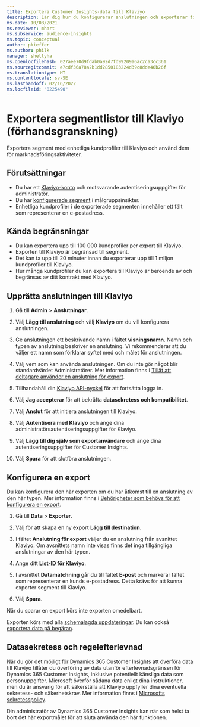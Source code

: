 ```yaml
---
title: Exportera Customer Insights-data till Klaviyo
description: Lär dig hur du konfigurerar anslutningen och exporterar till Klaviyo.
ms.date: 10/08/2021
ms.reviewer: mhart
ms.subservice: audience-insights
ms.topic: conceptual
author: pkieffer
ms.author: philk
manager: shellyha
ms.openlocfilehash: 027aee70d9fdab0a92d7fd99209a6ac2ca3cc361
ms.sourcegitcommit: e7cdf36a78a2b1dd2850183224d39c8dde46b26f
ms.translationtype: HT
ms.contentlocale: sv-SE
ms.lasthandoff: 02/16/2022
ms.locfileid: "8225490"
---
```

# <a name="export-segment-lists-to-klaviyo-preview"></a>Exportera segmentlistor till Klaviyo (förhandsgranskning)

Exportera segment med enhetliga kundprofiler till Klaviyo och använd dem för marknadsföringsaktiviteter.

## <a name="prerequisites"></a>Förutsättningar

-   Du har ett [Klaviyo-konto](https://www.klaviyo.com/) och motsvarande autentiseringsuppgifter för administratör.
-   Du har [konfigurerade segment](segments.md) i målgruppsinsikter.
-   Enhetliga kundprofiler i de exporterade segmenten innehåller ett fält som representerar en e-postadress.

## <a name="known-limitations"></a>Kända begränsningar

- Du kan exportera upp till 100 000 kundprofiler per export till Klaviyo.
- Exporten till Klaviyo är begränsad till segment.
- Det kan ta upp till 20 minuter innan du exporterar upp till 1 miljon kundprofiler till Klaviyo. 
- Hur många kundprofiler du kan exportera till Klaviyo är beroende av och begränsas av ditt kontrakt med Klaviyo.

## <a name="set-up-connection-to-klaviyo"></a>Upprätta anslutningen till Klaviyo

1. Gå till **Admin** > **Anslutningar**.

1. Välj **Lägg till anslutning** och välj **Klaviyo** om du vill konfigurera anslutningen.

1. Ge anslutningen ett beskrivande namn i fältet **visningsnamn**. Namn och typen av anslutning beskriver en anslutning. Vi rekommenderar att du väljer ett namn som förklarar syftet med och målet för anslutningen.

1. Välj vem som kan använda anslutningen. Om du inte gör något blir standardvärdet Administratörer. Mer information finns i [Tillåt att deltagare använder en anslutning för export](connections.md#allow-contributors-to-use-a-connection-for-exports).

1. Tillhandahåll din [Klaviyo API-nyckel](https://help.klaviyo.com/hc/articles/115005062267-How-to-Manage-Your-Account-s-API-Keys) för att fortsätta logga in. 

1. Välj **Jag accepterar** för att bekräfta **datasekretess och kompatibilitet**.

1. Välj **Anslut** för att initiera anslutningen till Klaviyo.

1. Välj **Autentisera med Klaviyo** och ange dina administratörsautentiseringsuppgifter för Klaviyo.

1. Välj **Lägg till dig själv som exportanvändare** och ange dina autentiseringsuppgifter för Customer Insights.

1. Välj **Spara** för att slutföra anslutningen.

## <a name="configure-an-export"></a>Konfigurera en export

Du kan konfigurera den här exporten om du har åtkomst till en anslutning av den här typen. Mer information finns i [Behörigheter som behövs för att konfigurera en export](export-destinations.md#set-up-a-new-export).

1. Gå till **Data** > **Exporter**.

1. Välj för att skapa en ny export **Lägg till destination**.

1. I fältet **Anslutning för export** väljer du en anslutning från avsnittet Klaviyo. Om avsnittets namn inte visas finns det inga tillgängliga anslutningar av den här typen.

1. Ange ditt [**List-ID för Klaviyo**](https://help.klaviyo.com/hc/articles/115005078647-How-to-Find-a-List-ID).     

3. I avsnittet **Datamatchning** går du till fältet **E-post** och markerar fältet som representerar en kunds e-postadress. Detta krävs för att kunna exporter segment till Klaviyo.

1. Välj **Spara**.

När du sparar en export körs inte exporten omedelbart.

Exporten körs med alla [schemalagda uppdateringar](system.md#schedule-tab). Du kan också [exportera data på begäran](export-destinations.md#run-exports-on-demand). 


## <a name="data-privacy-and-compliance"></a>Datasekretess och regelefterlevnad

När du gör det möjligt för Dynamics 365 Customer Insights att överföra data till Klaviyo tillåter du överföring av data utanför efterlevnadsgränsen för Dynamics 365 Customer Insights, inklusive potentiellt känsliga data som personuppgifter. Microsoft överför sådana data enligt dina instruktioner, men du är ansvarig för att säkerställa att Klaviyo uppfyller dina eventuella sekretess- och säkerhetskrav. Mer information finns i [Microsofts sekretesspolicy](https://go.microsoft.com/fwlink/?linkid=396732).

Din administratör av Dynamics 365 Customer Insights kan när som helst ta bort det här exportmålet för att sluta använda den här funktionen.
